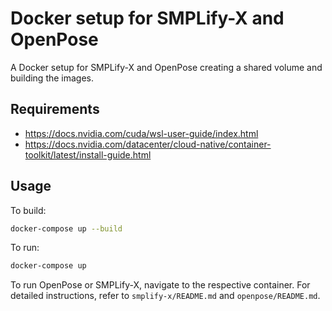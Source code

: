 # Docker setup for SMPLify-X and OpenPose

A Docker setup for SMPLify-X and OpenPose creating a shared volume and building the images.

## Requirements
- https://docs.nvidia.com/cuda/wsl-user-guide/index.html
- https://docs.nvidia.com/datacenter/cloud-native/container-toolkit/latest/install-guide.html

## Usage

To build:
```bash
docker-compose up --build
```

To run:
```bash
docker-compose up 
```

To run OpenPose or SMPLify-X, navigate to the respective container. For detailed instructions, refer to ```smplify-x/README.md``` and ```openpose/README.md```.